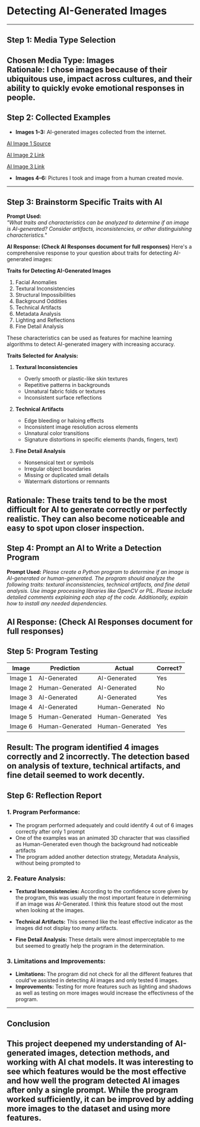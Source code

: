# Detecting AI-Generated Images
---

## Step 1: Media Type Selection

**Chosen Media Type:** Images  
**Rationale:**
I chose images because of their ubiquitous use, impact across cultures, and their ability to quickly evoke emotional responses in people.
---

## Step 2: Collected Examples

- **Images 1–3:** AI-generated images collected from the internet.

[AI Image 1 Source](https://thispersondoesnotexist.com/)

[AI Image 2 Link](https://designer.microsoft.com/editor?appliedPrompt=Claymation+style+%5Bboy+with+a+diverse+background%5D+with+a+%5Bhappy+grin%5D%2C+wearing+a+%5Bstriped%2C+button-up+shirt%5D+with+the+name+%5B%22Kian%22%5D+and+%5Bdark+brown%5D+eyes+and+%5Bdark+black+hair+in+a+short+style%5D.+Holding+a+%5Bskateboard%5D+with+%5Bskatepark%5D+in+the+background.+Fashion%2C+text+3D+rendering%2C+typography%2C+illustration%2C+painting%2C+photo%2C+poster%2C+3d+render.+)

[AI Image 3 Link](https://openart.ai/community/O30pSCGraaFKfiKBaJDk)

- **Images 4–6:** Pictures I took and image from a human created movie.
---

## Step 3: Brainstorm Specific Traits with AI

**Prompt Used:**  
*"What traits and characteristics can be analyzed to determine if an image is AI-generated? Consider artifacts, inconsistencies, or other distinguishing characteristics."*

**AI Response: (Check AI Responses document for full responses)**
Here's a comprehensive response to your question about traits for detecting AI-generated images:

**Traits for Detecting AI-Generated Images**

1. Facial Anomalies
2. Textural Inconsistencies
3. Structural Impossibilities
4. Background Oddities
5. Technical Artifacts
6. Metadata Analysis
7. Lighting and Reflections
8. Fine Detail Analysis

These characteristics can be used as features for machine learning algorithms to detect AI-generated imagery with increasing accuracy.

**Traits Selected for Analysis:**

1. **Textural Inconsistencies**
   - Overly smooth or plastic-like skin textures
   - Repetitive patterns in backgrounds
   - Unnatural fabric folds or textures
   - Inconsistent surface reflections

2. **Technical Artifacts**
   - Edge bleeding or haloing effects
   - Inconsistent image resolution across elements
   - Unnatural color transitions
   - Signature distortions in specific elements (hands, fingers, text)

3. **Fine Detail Analysis**
   - Nonsensical text or symbols
   - Irregular object boundaries
   - Missing or duplicated small details
   - Watermark distortions or remnants

**Rationale:** 
These traits tend to be the most difficult for AI to generate correctly or perfectly realistic. They can also become noticeable and easy to spot upon closer inspection.
---

## Step 4: Prompt an AI to Write a Detection Program

**Prompt Used:**
*Please create a Python program to determine if an image is AI-generated or human-generated. The program should analyze the following traits: textural inconsistencies, technical artifacts, and fine detail analysis. Use image processing libraries like OpenCV or PIL. Please include detailed comments explaining each step of the code. Additionally, explain how to install any needed dependencies.*

**AI Response: (Check AI Responses document for full responses)**
---

## Step 5: Program Testing

| **Image** | **Prediction**     | **Actual**          | **Correct?** |
|-----------|--------------------|---------------------|--------------|
| Image 1   | AI-Generated       | AI-Generated        | Yes          |
| Image 2   | Human-Generated    | AI-Generated        | No           |
| Image 3   | AI-Generated       | AI-Generated        | Yes          |
| Image 4   | AI-Generated       | Human-Generated     | No           |
| Image 5   | Human-Generated    | Human-Generated     | Yes          |
| Image 6   | Human-Generated    | Human-Generated     | Yes          |

**Result:** 
The program identified 4 images correctly and 2 incorrectly. The detection based on analysis of texture, technical artifacts, and fine detail seemed to work decently.
---

## Step 6: Reflection Report

### 1. Program Performance:
- The program performed adequately and could identify 4 out of 6 images correctly after only 1 prompt
- One of the examples was an animated 3D character that was classified as Human-Generated even though the background had noticeable artifacts
- The program added another detection strategy, Metadata Analysis, without being prompted to

### 2. Feature Analysis:
- **Textural Inconsistencies:** According to the confidence score given by the program, this was usually the most important feature in determining if an image was AI-Generated. I think this feature stood out the most when looking at the images.

- **Technical Artifacts:** This seemed like the least effective indicator as the images did not display too many artifacts.

- **Fine Detail Analysis:** These details were almost imperceptable to me but seemed to greatly help the program in the determination.

### 3. Limitations and Improvements:
- **Limitations:** The program did not check for all the different features that could've assisted in detecting AI images and only tested 6 images.
- **Improvements:** Testing for more features such as lighting and shadows as well as testing on more images would increase the effectivness of the program.
---

## Conclusion
This project deepened my understanding of AI-generated images, detection methods, and working with AI chat models. It was interesting to see which features would be the most effective and how well the program detected AI images after only a single prompt. While the program worked sufficiently, it can be improved by adding more images to the dataset and using more features.
---